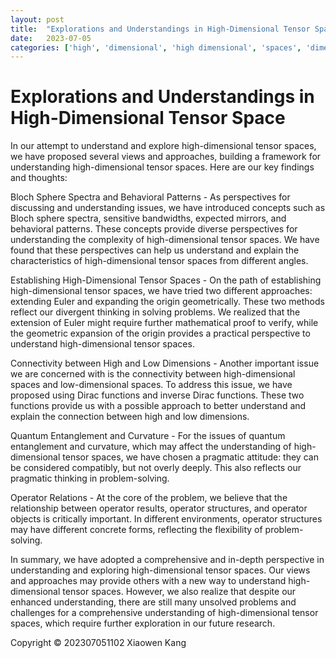 ```yaml
---
layout: post
title:  "Explorations and Understandings in High-Dimensional Tensor Space"
date:   2023-07-05
categories: ['high', 'dimensional', 'high dimensional', 'spaces', 'dimensional tensor']
---
```

# Explorations and Understandings in High-Dimensional Tensor Space

In our attempt to understand and explore high-dimensional tensor spaces, we have proposed several views and approaches, building a framework for understanding high-dimensional tensor spaces. Here are our key findings and thoughts:

Bloch Sphere Spectra and Behavioral Patterns - As perspectives for discussing and understanding issues, we have introduced concepts such as Bloch sphere spectra, sensitive bandwidths, expected mirrors, and behavioral patterns. These concepts provide diverse perspectives for understanding the complexity of high-dimensional tensor spaces. We have found that these perspectives can help us understand and explain the characteristics of high-dimensional tensor spaces from different angles.

Establishing High-Dimensional Tensor Spaces - On the path of establishing high-dimensional tensor spaces, we have tried two different approaches: extending Euler and expanding the origin geometrically. These two methods reflect our divergent thinking in solving problems. We realized that the extension of Euler might require further mathematical proof to verify, while the geometric expansion of the origin provides a practical perspective to understand high-dimensional tensor spaces.

Connectivity between High and Low Dimensions - Another important issue we are concerned with is the connectivity between high-dimensional spaces and low-dimensional spaces. To address this issue, we have proposed using Dirac functions and inverse Dirac functions. These two functions provide us with a possible approach to better understand and explain the connection between high and low dimensions.

Quantum Entanglement and Curvature - For the issues of quantum entanglement and curvature, which may affect the understanding of high-dimensional tensor spaces, we have chosen a pragmatic attitude: they can be considered compatibly, but not overly deeply. This also reflects our pragmatic thinking in problem-solving.

Operator Relations - At the core of the problem, we believe that the relationship between operator results, operator structures, and operator objects is critically important. In different environments, operator structures may have different concrete forms, reflecting the flexibility of problem-solving.

In summary, we have adopted a comprehensive and in-depth perspective in understanding and exploring high-dimensional tensor spaces. Our views and approaches may provide others with a new way to understand high-dimensional tensor spaces. However, we also realize that despite our enhanced understanding, there are still many unsolved problems and challenges for a comprehensive understanding of high-dimensional tensor spaces, which require further exploration in our future research.



Copyright © 202307051102 Xiaowen Kang

